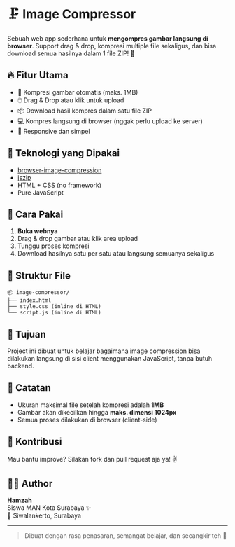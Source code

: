 
# 🗜️ Image Compressor

Sebuah web app sederhana untuk **mengompres gambar langsung di browser**. Support drag & drop, kompresi multiple file sekaligus, dan bisa download semua hasilnya dalam 1 file ZIP! 🚀

## 🔥 Fitur Utama
- 🎯 Kompresi gambar otomatis (maks. 1MB)
- 🖱️ Drag & Drop atau klik untuk upload
- 📦 Download hasil kompres dalam satu file ZIP
- 💻 Kompres langsung di browser (nggak perlu upload ke server)
- 📱 Responsive dan simpel

## 📸 Teknologi yang Dipakai
- [browser-image-compression](https://www.npmjs.com/package/browser-image-compression)
- [jszip](https://www.npmjs.com/package/jszip)
- HTML + CSS (no framework)
- Pure JavaScript

## 🚀 Cara Pakai
1. **Buka webnya**
2. Drag & drop gambar atau klik area upload
3. Tunggu proses kompresi
4. Download hasilnya satu per satu atau langsung semuanya sekaligus

## 📁 Struktur File
```
📦 image-compressor/
├── index.html
├── style.css (inline di HTML)
└── script.js (inline di HTML)
```

## 🎯 Tujuan
Project ini dibuat untuk belajar bagaimana image compression bisa dilakukan langsung di sisi client menggunakan JavaScript, tanpa butuh backend.

## 📌 Catatan
- Ukuran maksimal file setelah kompresi adalah **1MB**
- Gambar akan dikecilkan hingga **maks. dimensi 1024px**
- Semua proses dilakukan di browser (client-side)

## 🙌 Kontribusi
Mau bantu improve? Silakan fork dan pull request aja ya! ✌️

## 🧑‍💻 Author
**Hamzah**  
Siswa MAN Kota Surabaya ✨  
📍 Siwalankerto, Surabaya

---

> Dibuat dengan rasa penasaran, semangat belajar, dan secangkir teh 🍵
